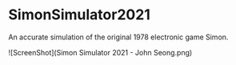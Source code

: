 # SimonSimulator2021

An accurate simulation of the original 1978 electronic game Simon.

![ScreenShot](Simon Simulator 2021 - John Seong.png)
